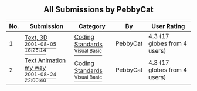 ﻿<div align="center">

## All Submissions by PebbyCat

</div>

No.  | Submission | Category | By   | User Rating
---- | ---------- | -------- | ---- | -----------
1 | [Text, 3D<br /><sup>2001-08-05 16:25:14</sup>](https://github.com/Planet-Source-Code/pebbycat-text-3d__1-25699) | [Coding Standards<br /><sup>Visual Basic</sup>](../ByCategory/coding-standards__1-43.md) | PebbyCat | 4.3 (17 globes from 4 users)
2 | [Text Animation my way<br /><sup>2001-08-24 22:00:40</sup>](https://github.com/Planet-Source-Code/pebbycat-text-animation-my-way__1-26616) | [Coding Standards<br /><sup>Visual Basic</sup>](../ByCategory/coding-standards__1-43.md) | PebbyCat | 4.3 (17 globes from 4 users)
